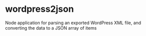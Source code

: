 # wordpress2json
Node application for parsing an exported WordPress XML file, and converting the data to a JSON array of items

